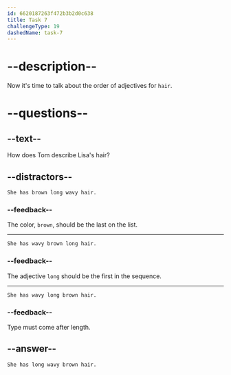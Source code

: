 ```yaml
---
id: 6620187263f472b3b2d0c638
title: Task 7
challengeType: 19
dashedName: task-7
---
```


# --description--

Now it's time to talk about the order of adjectives for `hair`.

# --questions--

## --text--

How does Tom describe Lisa's hair?

## --distractors--

`She has brown long wavy hair.`

### --feedback--

The color, `brown`, should be the last on the list.

---

`She has wavy brown long hair.`

### --feedback--

The adjective `long` should be the first in the sequence.

---

`She has wavy long brown hair.`

### --feedback--

Type must come after length.

## --answer--

`She has long wavy brown hair.`

